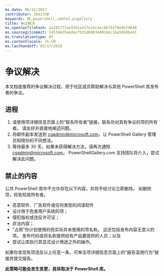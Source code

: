 ```yaml
---
ms.date: 06/12/2017
contributor: JKeithB
keywords: 库,powershell,cmdlet,psgallery
title: 争议解决
ms.openlocfilehash: 2a291773ae9391e417e14c4ec0b75379e0bf4640
ms.sourcegitcommit: 54534635eedacf531d8d6344019dc16a50b8b441
ms.translationtype: HT
ms.contentlocale: zh-CN
ms.lasthandoff: 05/17/2018
---
```

# <a name="dispute-resolution"></a>争议解决

本文档是推荐的争议解决过程，用于社区成员帮助解决与其他 PowerShell 库发布者的争议。

## <a name="process"></a>进程

1. 请使用项详细信息页面上的“联系所有者”链接，联系你对其有争议的项的所有者。
请友好并直接地阐述问题。
2. 将邮件副本发送到 [cgadmin@microsoft.com](mailto:cgadmin@microsoft.com)，让 PowerShell Gallery 管理员知晓你的不同想法。
3. 等待最多 30 天，如果未获得解决方法，请再次通知 [cgadmin@microsoft.com](mailto:cgadmin@microsoft.com)。
PowerShellGallery.com 支持团队将介入，尝试解决此问题。


## <a name="prohibited-use"></a>禁止的内容

公共 PowerShell 库中不允许存在以下内容，并将不经讨论立即删除。  如删除项，将告知其所有者。

- 恶意软件、广告软件或任何类型的间谍软件
- 设计用于危害用户系统的项；
- 侵犯版权或违反许可证；
- 非法内容；
- “占用”你计划使用的但实际并未使用的项名称。 这还包括发布内容无意义的项。
发布代码或将名称提供给有产品要提供的人员；以及
- 尝试让库执行其显式设计用途之外的操作。


如果你发现有项违反以上任意一条，可单击项详细信息页面上的“报告滥用行为”链接并提交报告。

**此策略可能会发生变更，具体取决于 PowerShell 库。**